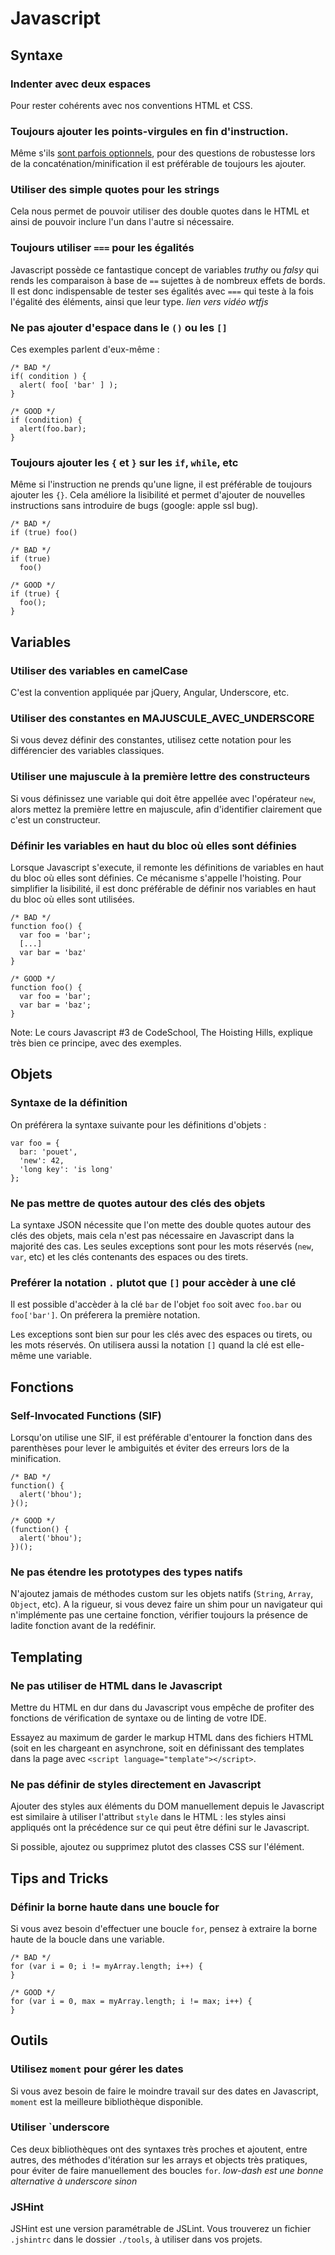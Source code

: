# Javascript

## Syntaxe

### Indenter avec deux espaces
Pour rester cohérents avec nos conventions HTML et CSS.

### Toujours ajouter les points-virgules en fin d'instruction.
Même s'ils [sont parfois
optionnels](http://mislav.uniqpath.com/2010/05/semicolons/), pour des questions
de robustesse lors de la concaténation/minification il est préférable de
toujours les ajouter.

### Utiliser des simple quotes pour les strings
Cela nous permet de pouvoir utiliser des double quotes dans le HTML et ainsi de
pouvoir inclure l'un dans l'autre si nécessaire.

### Toujours utiliser `===` pour les égalités
Javascript possède ce fantastique concept de variables _truthy_ ou _falsy_ qui
rends les comparaison à base de `==` sujettes à de nombreux effets de bords. Il
est donc indispensable de tester ses égalités avec `===` qui teste à la fois
l'égalité des éléments, ainsi que leur type.
_lien vers vidéo wtfjs_

### Ne pas ajouter d'espace dans le `()` ou les `[]`
Ces exemples parlent d'eux-même :

    /* BAD */
    if( condition ) {
      alert( foo[ 'bar' ] );
    }

    /* GOOD */
    if (condition) {
      alert(foo.bar);
    }


### Toujours ajouter les `{` et `}` sur les `if`, `while`, etc

Même si l'instruction ne prends qu'une ligne, il est préférable de toujours
ajouter les `{}`. Cela améliore la lisibilité et permet d'ajouter de nouvelles
instructions sans introduire de bugs (google: apple ssl bug).

    /* BAD */
    if (true) foo()

    /* BAD */
    if (true)
      foo()

    /* GOOD */
    if (true) {
      foo();
    }

## Variables

### Utiliser des variables en camelCase
C'est la convention appliquée par jQuery, Angular, Underscore, etc.

### Utiliser des constantes en MAJUSCULE_AVEC_UNDERSCORE
Si vous devez définir des constantes, utilisez cette notation pour les
différencier des variables classiques.

### Utiliser une majuscule à la première lettre des constructeurs
Si vous définissez une variable qui doit être appellée avec l'opérateur `new`,
alors mettez la première lettre en majuscule, afin d'identifier clairement que
c'est un constructeur.

### Définir les variables en haut du bloc où elles sont définies
Lorsque Javascript s'execute, il remonte les définitions de variables en haut
du bloc où elles sont définies. Ce mécanisme s'appelle l'hoisting. Pour
simplifier la lisibilité, il est donc préférable de définir nos variables en
haut du bloc où elles sont utilisées.

    /* BAD */
    function foo() {
      var foo = 'bar';
      [...]
      var bar = 'baz'
    }

    /* GOOD */
    function foo() {
      var foo = 'bar';
      var bar = 'baz';
    }

Note: Le cours Javascript #3 de CodeSchool, The Hoisting Hills, explique très
bien ce principe, avec des exemples.

## Objets

### Syntaxe de la définition
On préférera la syntaxe suivante pour les définitions d'objets :

    var foo = {
      bar: 'pouet',
      'new': 42,
      'long key': 'is long'
    };

### Ne pas mettre de quotes autour des clés des objets
La syntaxe JSON nécessite que l'on mette des double quotes autour des clés des
objets, mais cela n'est pas nécessaire en Javascript dans la majorité des cas.
Les seules exceptions sont pour les mots réservés (`new`, `var`, etc) et les
clés contenants des espaces ou des tirets.

### Preférer la notation `.` plutot que `[]` pour accèder à une clé
Il est possible d'accèder à la clé `bar` de l'objet `foo` soit avec `foo.bar`
ou `foo['bar']`. On préferera la première notation.

Les exceptions sont bien sur pour les clés avec des espaces ou tirets, ou les
mots réservés. On utilisera aussi la notation `[]` quand la clé est elle-même
une variable.

## Fonctions

### Self-Invocated Functions (SIF)
Lorsqu'on utilise une SIF, il est préférable d'entourer la fonction dans des
parenthèses pour lever le ambiguités et éviter des erreurs lors de la
minification.

    /* BAD */
    function() { 
      alert('bhou');
    }();

    /* GOOD */
    (function() {
      alert('bhou');
    })();

### Ne pas étendre les prototypes des types natifs
N'ajoutez jamais de méthodes custom sur les objets natifs (`String`, `Array`,
`Object`, etc). A la rigueur, si vous devez faire un shim pour un navigateur
qui n'implémente pas une certaine fonction, vérifier toujours la présence de
ladite fonction avant de la redéfinir.


## Templating

### Ne pas utiliser de HTML dans le Javascript
Mettre du HTML en dur dans du Javascript vous empêche de profiter des fonctions
de vérification de syntaxe ou de linting de votre IDE.

Essayez au maximum de garder le markup HTML dans des fichiers HTML (soit en les
chargeant en asynchrone, soit en définissant des templates dans la page avec
`<script language="template"></script>`.

### Ne pas définir de styles directement en Javascript
Ajouter des styles aux éléments du DOM manuellement depuis le Javascript est
similaire à utiliser l'attribut `style` dans le HTML : les styles ainsi
appliqués ont la précédence sur ce qui peut être défini sur le Javascript.

Si possible, ajoutez ou supprimez plutot des classes CSS sur l'élément.


## Tips and Tricks

### Définir la borne haute dans une boucle for
Si vous avez besoin d'effectuer une boucle `for`, pensez à extraire la borne
haute de la boucle dans une variable.

    /* BAD */
    for (var i = 0; i != myArray.length; i++) {
    }

    /* GOOD */
    for (var i = 0, max = myArray.length; i != max; i++) {
    }

## Outils

### Utilisez `moment` pour gérer les dates
Si vous avez besoin de faire le moindre travail sur des dates en Javascript,
`moment` est la meilleure bibliothèque disponible.

### Utiliser `underscore
Ces deux bibliothèques ont des syntaxes très proches et ajoutent, entre autres,
des méthodes d'itération sur les arrays et objects très pratiques, pour éviter
de faire manuellement des boucles `for`.
_low-dash est une bonne alternative à underscore sinon_

### JSHint
JSHint est une version paramétrable de JSLint. Vous trouverez un fichier
`.jshintrc` dans le dossier `./tools`, à utiliser dans vos projets.

